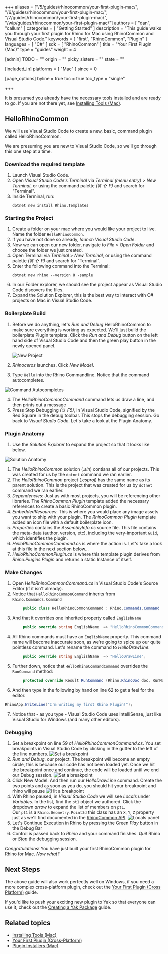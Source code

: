 +++
aliases = ["/5/guides/rhinocommon/your-first-plugin-mac/", "/6/guides/rhinocommon/your-first-plugin-mac/", "/7/guides/rhinocommon/your-first-plugin-mac/", "/wip/guides/rhinocommon/your-first-plugin-mac/"]
authors = [ "dan", "callum" ]
categories = [ "Getting Started" ]
description = "This guide walks you through your first plugin for Rhino for Mac using RhinoCommon and Visual Studio Code."
keywords = [ "first", "RhinoCommon", "Plugin" ]
languages = [ "C#" ]
sdk = [ "RhinoCommon" ]
title = "Your First Plugin (Mac)"
type = "guides"
weight = 4

[admin]
TODO = ""
origin = ""
picky_sisters = ""
state = ""

[included_in]
platforms = [ "Mac" ]
since = 0

[page_options]
byline = true
toc = true
toc_type = "single"

+++

It is presumed you already have the necessary tools installed and are ready to go. If you are not there yet, see [Installing Tools (Mac)](/guides/rhinocommon/installing-tools-mac).

## HelloRhinoCommon

We will use Visual Studio Code to create a new, basic, command plugin called HelloRhinoCommon.

We are presuming you are new to Visual Studio Code, so we'll go through this one step at a time.

### Download the required template

1. Launch Visual Studio Code.
1. Open _Visual Studio Code's Terminal_ via _Terminal (menu entry)_ > _New Terminal_, or using the command palette _(⌘ ⇧ P)_ and search for "Terminal".
1. Inside Terminal, run:
   ```pwsh
   dotnet new install Rhino.Templates
   ```

### Starting the Project

1. Create a folder on your mac where you would like your project to live. Name the folder `HelloRhinoCommon`.
1. If you have not done so already, _launch Visual Studio Code_.
1. Now we can open our new folder, navigate to _File_ > _Open Folder_ and choose the folder we just created.
1. Open Terminal via _Terminal_ > _New Terminal_, or using the command palette _(⌘ ⇧ P)_ and search for "Terminal".
1. Enter the following command into the Terminal:
   ```pwsh
   dotnet new rhino --version 8 -sample
   ```
1. In our Folder explorer, we should see the project appear as Visual Studio Code discovers the files.
1. Expand the Solution Explorer, this is the best way to interact with C# projects on Mac in Visual Studio Code.

### Boilerplate Build

1. Before we do anything, let's _Run and Debug_ HelloRhinoCommon to make sure everything is working as expected. We'll just build the boilerplate Plugin template. Click the _Run and Debug_ button on the left hand side of Visual Studio Code and then the green play button in the newly opened panel.

   ![New Project](/images/your-first-plugin-mac-03.png)

1. _Rhinoceros_ launches. Click _New Model_.
1. Type `Hello` into the Rhino Commandline. Notice that the command autocompletes.

![Command Autocompletes](/images/your-first-plugin-mac-04.png)

4. The _HelloRhinoCommonCommand_ command lets us draw a line, and then prints out a message
1. Press Stop Debugging _(⇧ F5)_, in Visual Studio Code, signified by the Red Square in the debug toolbar. This stops the debugging session. Go back to _Visual Studio Code_. Let's take a look at the Plugin Anatomy.

### Plugin Anatomy

1. Use the _Solution Explorer_ to expand the project so that it looks like below.

![Solution Anatomy](/images/your-first-plugin-mac-06.png)

1. The _HelloRhinoCommon_ solution (_.sln_) contians all of our projects. This was created for us by the `dotnet` command we ran earlier.
1. The _HelloRhinoCommon_ project (_.csproj_) has the same name as its parent solution. This is the project that was created for us by `dotnet` command we ran earlier.
1. _Dependencies_: Just as with most projects, you will be referencing other libraries. The _RhinoCommon Plugin_ template added the necessary references to create a basic RhinoCommon plugin.
1. _EmbeddedResources_: This is where you would place any image assets you want to ship with your plugin. The _RhinoCommon Plugin_ template added an icon file with a default boilerplate icon.
1. _Properties_ contains the _AssemblyInfo.cs_ source file. This file contains the meta-data (author, version, etc), including the very-important `Guid`, which identifies the plugin.
1. _HelloRhinoCommonCommand.cs_ is where the action is. Let's take a look at this file in the next section below...
1. _HelloRhinoCommonPlugin.cs_ is where this template plugin derives from _Rhino.Plugins.Plugin_ and returns a static Instance of itself.

### Make Changes

1. Open _HelloRhinoCommonCommand.cs_ in Visual Studio Code's Source Editor (if it isn't already).
2. Notice that `HelloRhinoCommonCommand` inherits from `Rhino.Commands.Command`

```c#
        public class HelloRhinoCommonCommand : Rhino.Commands.Command
```

3. And that it overrides one inherited property called `EnglishName`

```c#
        public override string EnglishName  => "HelloRhinoCommonCommand";
```

4. All Rhino commands must have an `EnglishName` property. This command name will become inaccurate soon, as we're going to spice up our quite pointless command. Let's rename the command to _HelloDrawLine_:

```c#
        public override string EnglishName  => "HelloDrawLine";
```

5. Further down, notice that `HelloRhinoCommandCommand` overrides the `RunCommand` method:

```c#
        protected override Result RunCommand (Rhino.RhinoDoc doc, RunMode mode)
```

6. And then type in the following by hand on line 62 to get a feel for the editor.

```c#
RhinoApp.WriteLine("I'm writing my first Rhino Plugin!");
```

7. Notice that - as you type - Visual Studio Code uses IntelliSense, just like Visual Studio for Windows (and many other editors).

### Debugging

1. Set a breakpoint on line 59 of _HelloRhinoCommonCommand.cs_. You set breakpoints in Visual Studio Code by clicking in the gutter to the left of the line numbers.
   ![Set a breakpoint](/images/your-first-plugin-mac-07.png)
1. _Run and Debug_. our project. The breakpoint will become an empty circle, this is because our code has not been loaded yet. Once we hit the breakpoint once and continue, the code will be loaded until we end our Debug session.
   ![Set a breakpoint](/images/your-first-plugin-mac-08.png)
1. Click New Model. And then run our _HelloDrawLine_ command. Create the two points and as soon as you do, you should hit your breakpoint and rhino will pause
   ![Hit a breakpoint](/images/your-first-plugin-mac-09.png)
1. With Rhino paused, in _Visual Studio Code_ we will see _Locals_ under _Variables_. In the list, find the `pt1` object we authored. Click the dropdown _arrow_ to expand the list of members on `pt1`.  
   Our `pt1` is a `Rhino.Geometry.Point3d` this class has an `X`, `Y`, `Z` property just as we'll find documented in the [RhinoCommon API](https://developer.rhino3d.com/api/rhinocommon/rhino.geometry.point3d).
   ![Locals panel](/images/your-first-plugin-mac-10.png)
1. Let's Continue Execution in Rhino by pressing the Green _Play_ button in the Debug Bar
1. Control is passed back to _Rhino_ and your command finishes. _Quit_ Rhino or _Stop_ the debugging session.

_Congratulations!_ You have just built your first RhinoCommon plugin for Rhino for Mac. _Now what?_

## Next Steps

The above guide will also work perfectly well on Windows, if you need a more complex cross-platform plugin, check out the [Your First Plugin (Cross Platform)](/guides/rhinocommon/your-first-plugin-crossplatform) guide.

If you'd like to push your exciting new plugin to Yak so that everyone can use it, check out the [Creating a Yak Package](/guides/yak/creating-a-rhino-plugin-package/) guide.

## Related topics

- [Installing Tools (Mac)](/guides/rhinocommon/installing-tools-mac)
- [Your First Plugin (Cross-Platform)](/guides/rhinocommon/your-first-plugin-crossplatform)
- [Plugin Installers (Mac)](/guides/rhinocommon/plugin-installers-mac)
